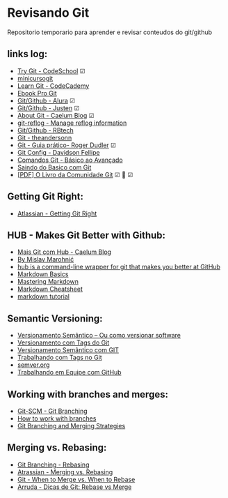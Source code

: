 # Revisando Git

Repositorio temporario para aprender e revisar conteudos do git/github


## links log: 

* [Try Git - CodeSchool](https://try.github.io/levels/1/challenges/1) ☑
* [minicursogit](http://minicursogit.github.io/)
* [Learn Git - CodeCademy](https://www.codecademy.com/learn/learn-git)
* [Ebook Pro Git](https://git-scm.com/book/en/v2)
* [Git/Github - Alura](https://cursos.alura.com.br/course/git) ☑
* [Git/Github - Justen](http://willianjusten.teachable.com/courses/git-e-github-para-iniciantes/lectures/908680 "Basic about ramifications - (Branches)") ☑
* [About Git - Caelum Blog](http://bit.ly/git-nem-tudo-esta-perdido) ☑
* [git-reflog - Manage reflog information](https://git-scm.com/docs/git-reflog)
* [Git/Github - RBtech](http://bit.ly/CursoBasicoGit-RBtech)
* [Git - theandersonn](http://bit.ly/ComandosGit)
* [Git - Guia prático- Roger Dudler](http://rogerdudler.github.io/git-guide/index.pt_BR.html) ☑
* [Git Config - Davidson Fellipe](http://bit.ly/Configurando-Git-Como-Profissinal)
* [Comandos Git - Básico ao Avançado](http://comandosgit.github.io/)
* [Saindo do Basico com Git](http://imasters.com.br/desenvolvimento/saindo-do-basico-com-git/ "via portal iMasters")
* [[PDF] O Livro da Comunidade Git](http://djalma.blog.br/material-texto/git-book.pdf) ☑ 👏 ☑

## Getting Git Right:
* [Atlassian - Getting Git Right](https://www.atlassian.com/git/ "Getting Git right, with tutorials, news and tips.")

## HUB - Makes Git Better with Github:
* [Mais Git com Hub - Caelum Blog](http://blog.caelum.com.br/github-na-linha-de-comando/)
* [By Mislav Marohnić](https://github.com/github/hub)
* [hub is a command-line wrapper for git that makes you better at GitHub](https://hub.github.com/)
* [Markdown Basics](http://markdown-guide.readthedocs.io/en/latest/basics.html "This should cover 99% of your Markdown needs!")
* [Mastering Markdown](https://guides.github.com/features/mastering-markdown/ "markdown by GitHub")
* [Markdown Cheatsheet](https://github.com/adam-p/markdown-here/wiki/Markdown-Cheatsheet "markdown guide by Adam Pritchard")
* [markdown tutorial](http://www.markdowntutorial.com/ "Markdown Tutotial")

## Semantic Versioning:

* [Versionamento Semântico – Ou como versionar software](https://fjorgemota.com/versionamento-semantico-ou-como-versionar-software/)
* [Versionamento com Tags do Git](http://bit.ly/semantica-de-versionamento-com-tags-do-git)
* [Versionamento Semântico com GIT](http://www.jorgejardim.com.br/versionamento-semantico-com-git/)
* [Trabalhando com Tags no Git](http://martinsdev.com.br/sem-categoria/trabalhando-com-tags-no-git)
* [semver.org](http://semver.org/)
* [Trabalhando em Equipe com GitHub](http://slides.com/renatofilho/github-equipe#/)

## Working with branches and merges:

* [Git-SCM - Git Branching](http://bit.ly/Basic-Branching-and-Merging)
* [How to work with branches](https://youtu.be/JTE2Fn_sCZs)
* [Git Branching and Merging Strategies](https://youtu.be/to6tIdy5rNc)

## Merging vs. Rebasing:

* [Git Branching - Rebasing](https://git-scm.com/book/en/v2/Git-Branching-Rebasing "Git --distributed-is-the-new-centralized")
* [Atrassian - Merging vs. Rebasing](https://www.atlassian.com/git/tutorials/merging-vs-rebasing/ "atlassian - Tutorials: Merging vs. Rebasing")
* [Git - When to Merge vs. When to Rebase](https://www.derekgourlay.com/blog/git-when-to-merge-vs-when-to-rebase/ "via Derek Gourlay")
* [Arruda - Dicas de Git: Rebase vs Merge](http://www.arruda.blog.br/programacao/dicas-de-git-rebase-vs-merge/)
 
